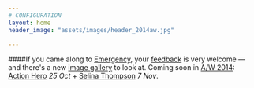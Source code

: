 ```yaml
---
# CONFIGURATION
layout: home
header_image: "assets/images/header_2014aw.jpg"

---
```

####If you came along to [Emergency](/current/2014-emergency), your [feedback](http://habarts.wufoo.eu/forms/feedback) is very welcome — and there's a new [image gallery](/galleries/2014-emergency) to look at. Coming soon in [A/W 2014](/current/2014-autumnwinter): [Action Hero](/current/2014-autumnwinter/actionhero) *25 Oct* + [Selina Thompson](/current/2014-autumnwinter/thompson) *7 Nov*.
